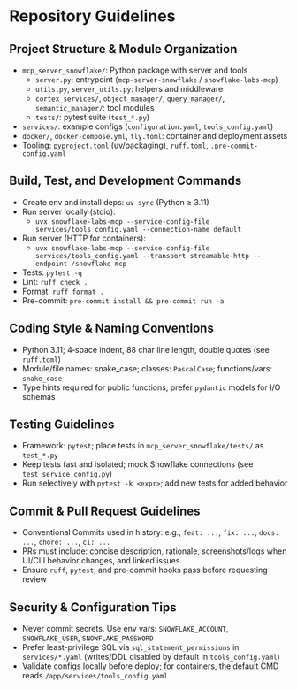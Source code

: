 # Repository Guidelines

## Project Structure & Module Organization
- `mcp_server_snowflake/`: Python package with server and tools
  - `server.py`: entrypoint (`mcp-server-snowflake` / `snowflake-labs-mcp`)
  - `utils.py`, `server_utils.py`: helpers and middleware
  - `cortex_services/`, `object_manager/`, `query_manager/`, `semantic_manager/`: tool modules
  - `tests/`: pytest suite (`test_*.py`)
- `services/`: example configs (`configuration.yaml`, `tools_config.yaml`)
- `docker/`, `docker-compose.yml`, `fly.toml`: container and deployment assets
- Tooling: `pyproject.toml` (uv/packaging), `ruff.toml`, `.pre-commit-config.yaml`

## Build, Test, and Development Commands
- Create env and install deps: `uv sync` (Python ≥ 3.11)
- Run server locally (stdio):
  - `uvx snowflake-labs-mcp --service-config-file services/tools_config.yaml --connection-name default`
- Run server (HTTP for containers):
  - `uvx snowflake-labs-mcp --service-config-file services/tools_config.yaml --transport streamable-http --endpoint /snowflake-mcp`
- Tests: `pytest -q`
- Lint: `ruff check .`
- Format: `ruff format .`
- Pre-commit: `pre-commit install && pre-commit run -a`

## Coding Style & Naming Conventions
- Python 3.11; 4‑space indent, 88 char line length, double quotes (see `ruff.toml`)
- Module/file names: snake_case; classes: `PascalCase`; functions/vars: `snake_case`
- Type hints required for public functions; prefer `pydantic` models for I/O schemas

## Testing Guidelines
- Framework: `pytest`; place tests in `mcp_server_snowflake/tests/` as `test_*.py`
- Keep tests fast and isolated; mock Snowflake connections (see `test_service_config.py`)
- Run selectively with `pytest -k <expr>`; add new tests for added behavior

## Commit & Pull Request Guidelines
- Conventional Commits used in history: e.g., `feat: ...`, `fix: ...`, `docs: ...`, `chore: ...`, `ci: ...`
- PRs must include: concise description, rationale, screenshots/logs when UI/CLI behavior changes, and linked issues
- Ensure `ruff`, `pytest`, and pre-commit hooks pass before requesting review

## Security & Configuration Tips
- Never commit secrets. Use env vars: `SNOWFLAKE_ACCOUNT`, `SNOWFLAKE_USER`, `SNOWFLAKE_PASSWORD`
- Prefer least-privilege SQL via `sql_statement_permissions` in `services/*.yaml` (writes/DDL disabled by default in `tools_config.yaml`)
- Validate configs locally before deploy; for containers, the default CMD reads `/app/services/tools_config.yaml`

